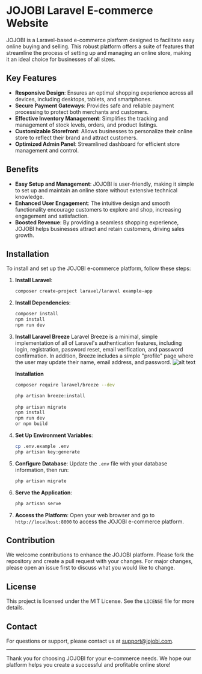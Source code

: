 # JOJOBI Laravel E-commerce Website

JOJOBI is a Laravel-based e-commerce platform designed to facilitate easy online buying and selling. This robust platform offers a suite of features that streamline the process of setting up and managing an online store, making it an ideal choice for businesses of all sizes.

## Key Features

- **Responsive Design**: Ensures an optimal shopping experience across all devices, including desktops, tablets, and smartphones.
- **Secure Payment Gateways**: Provides safe and reliable payment processing to protect both merchants and customers.
- **Effective Inventory Management**: Simplifies the tracking and management of stock levels, orders, and product listings.
- **Customizable Storefront**: Allows businesses to personalize their online store to reflect their brand and attract customers.
- **Optimized Admin Panel**: Streamlined dashboard for efficient store management and control.

## Benefits

- **Easy Setup and Management**: JOJOBI is user-friendly, making it simple to set up and maintain an online store without extensive technical knowledge.
- **Enhanced User Engagement**: The intuitive design and smooth functionality encourage customers to explore and shop, increasing engagement and satisfaction.
- **Boosted Revenue**: By providing a seamless shopping experience, JOJOBI helps businesses attract and retain customers, driving sales growth.

## Installation

To install and set up the JOJOBI e-commerce platform, follow these steps:

1. **Install Laravel**:
   ```bash
   composer create-project laravel/laravel example-app
   ```

2. **Install Dependencies**:
   ```bash
   composer install
   npm install
   npm run dev
   ```
3. **Install Laravel Breeze**
   Laravel Breeze is a minimal, simple implementation of all of Laravel's authentication features, including login, registration, password reset, email verification, and password confirmation. In addition, Breeze includes a simple "profile" page where the user may update their name, email address, and password.
   ![alt text](https://laravel.com/img/docs/breeze-register.png)

   **Installation**
   ```bash
   composer require laravel/breeze --dev

   php artisan breeze:install
 
   php artisan migrate
   npm install
   npm run dev 
   or npm build
   ```

4. **Set Up Environment Variables**:
   ```bash
   cp .env.example .env
   php artisan key:generate
   ```

5. **Configure Database**:
   Update the `.env` file with your database information, then run:
   ```bash
   php artisan migrate
   ```

6. **Serve the Application**:
   ```bash
   php artisan serve
   ```

7. **Access the Platform**:
   Open your web browser and go to `http://localhost:8000` to access the JOJOBI e-commerce platform.

## Contribution

We welcome contributions to enhance the JOJOBI platform. Please fork the repository and create a pull request with your changes. For major changes, please open an issue first to discuss what you would like to change.

## License

This project is licensed under the MIT License. See the `LICENSE` file for more details.

## Contact

For questions or support, please contact us at support@jojobi.com.

---

Thank you for choosing JOJOBI for your e-commerce needs. We hope our platform helps you create a successful and profitable online store!
